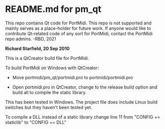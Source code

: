 # README.md for pm_qt

This repo contains Qt code for PortMidi. This repo is not supported
and mainly serves as a place-holder for future work. If anyone would
like to contribute Qt-related code of any sort for PortMidi, contact
the PortMidi repo admins.  -RBD, 2021

**Richard Starfield, 20 Sep 2010**

This is a QtCreator build file for PortMidi.

To build PortMidi on Windows with QtCreator:

- Move portmidi/pm_qt/portmidi.pro to portmidi/portmidi.pro

- Open portmidi.pro in QtCreator, change to the release build option and build all to compile the static library.

This has been tested in Windows. The project file does include Linux build switches but they haven't been tested yet.

To compile a DLL instead of a static library change line 11 from "CONFIG += staticlib" to "CONFIG += DLL"
